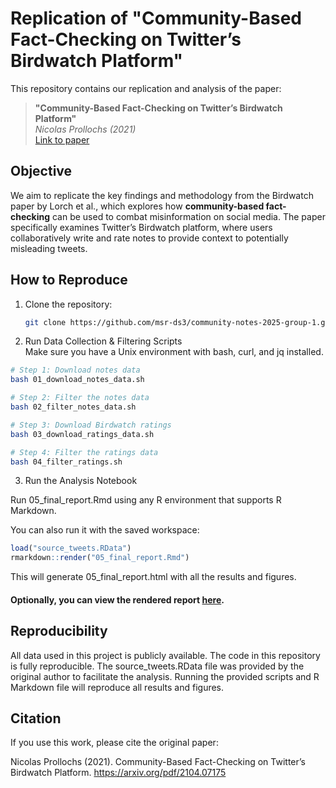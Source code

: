 # Replication of "Community-Based Fact-Checking on Twitter’s Birdwatch Platform"

This repository contains our replication and analysis of the paper:
> **"Community-Based Fact-Checking on Twitter’s Birdwatch Platform"**  
> *Nicolas  Prollochs (2021)*  
> [Link to paper](https://arxiv.org/pdf/2104.07175)

## Objective
We aim to replicate the key findings and methodology from the Birdwatch paper by Lorch et al., which explores how **community-based fact-checking** can be used to combat misinformation on social media. The paper specifically examines Twitter’s Birdwatch platform, where users collaboratively write and rate notes to provide context to potentially misleading tweets.


## How to Reproduce

1. Clone the repository:
   ```bash
   git clone https://github.com/msr-ds3/community-notes-2025-group-1.git
2. Run Data Collection & Filtering Scripts <br>
Make sure you have a Unix environment with bash, curl, and jq installed.
  ``` bash
  # Step 1: Download notes data
  bash 01_download_notes_data.sh
 
  # Step 2: Filter the notes data
  bash 02_filter_notes_data.sh
 
  # Step 3: Download Birdwatch ratings
  bash 03_download_ratings_data.sh
 
  # Step 4: Filter the ratings data
  bash 04_filter_ratings.sh
  ```

3.  Run the Analysis Notebook
   
Run 05_final_report.Rmd using any R environment that supports R Markdown.

You can also run it with the saved workspace:
``` r
load("source_tweets.RData")
rmarkdown::render("05_final_report.Rmd")
```
This will generate 05_final_report.html with all the results and figures.

#### Optionally, you can view the rendered report [here](https://rpubs.com/shresthadrishya06/1325154).



## Reproducibility
All data used in this project is publicly available. The code in this repository is fully reproducible. The source_tweets.RData file was provided by the original author to facilitate the analysis. Running the provided scripts and R Markdown file will reproduce all results and figures.

## Citation
If you use this work, please cite the original paper:

Nicolas Prollochs (2021).
Community-Based Fact-Checking on Twitter’s Birdwatch Platform.
https://arxiv.org/pdf/2104.07175
